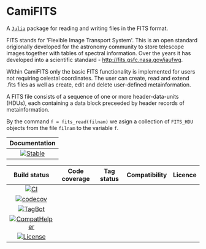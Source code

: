 # CamiFITS

A [`Julia`](@ref) package for reading and writing files in the FITS format.

FITS stands for 'Flexible Image Transport System'. This is an open standard origionally developed for the astronomy community to store telescope images together with tables of spectral information. Over the years it has developed into a scientific standard - http://fits.gsfc.nasa.gov/iaufwg.

Within CamiFITS only the basic FITS functionality is implemented for users not requiring celestal coordinates. The user can create, read and extend .fits files as well as create, edit and delete user-defined metainformation.

A FITS file consists of a sequence of one or more header-data-units (HDUs), each containing a data block preceeded by header records of metainformation.

By the command `f = fits_read(filnam)` we asign a collection of `FITS_HDU` objects from the file `filnam` to the variable `f`.


| **Documentation**                              |                 
|:----------------------------------------------:|
|[![Stable](https://img.shields.io/badge/docs-v1-blue.svg)](https://walra356.github.io/CamiFITS.jl/stable)|[![Dev](https://img.shields.io/badge/docs-dev-blue.svg)](https://walra356.github.io/CamiFITS.jl/dev)

| **Build status**                | **Code coverage**                     | **Tag status**                        | **Compatibility**                 | **Licence**                                 
:--------------------------------:|:-------------------------------------:|:-------------------------------------:|:---------------------------------:|:-----------------------------------:|
|[![CI](https://github.com/walra356/CamiFITS.jl/actions/workflows/CI.yml/badge.svg)](https://github.com/walra356/CamiFITS.jl/actions/workflows/CI.yml)
|[![codecov](https://codecov.io/gh/walra356/CamiFITS.jl/branch/main/graph/badge.svg?token=7LW41FGMK5)](https://codecov.io/gh/walra356/CamiFITS.jl)
|[![TagBot](https://github.com/walra356/CamiFITS.jl/actions/workflows/TagBot.yml/badge.svg)](https://github.com/walra356/CamiFITS.jl/actions/workflows/TagBot.yml)
|[![CompatHelper](https://github.com/walra356/CamiFITS.jl/actions/workflows/CompatHelper.yml/badge.svg)](https://github.com/walra356/CamiFITS.jl/actions/workflows/CompatHelper.yml)
|[![License](https://img.shields.io/badge/License-MIT-yellow.svg)](https://opensource.org/licenses/MIT)